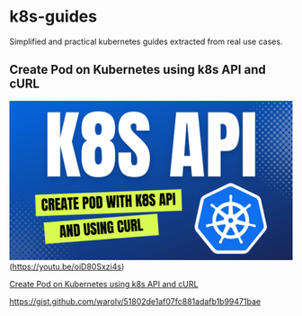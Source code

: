 # k8s-guides

Simplified and practical kubernetes guides extracted from real use cases.

## Create Pod on Kubernetes using k8s API and cURL

![k8s-api-curl](images/k8s-api-curl-thumb.png)(https://youtu.be/oiD80Sxzi4s)

[Create Pod on Kubernetes using k8s API and cURL](k8s-api-curl.md)

https://gist.github.com/warolv/51802de1af07fc881adafb1b99471bae
